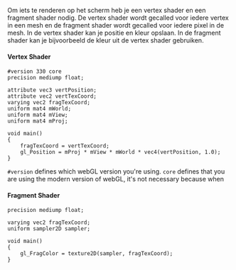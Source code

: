 Om iets te renderen op het scherm heb je een vertex shader en een fragment shader nodig.
De vertex shader wordt gecalled voor iedere vertex in een mesh en de fragment shader wordt gecalled voor iedere pixel in de mesh. In de vertex shader kan je positie en kleur opslaan. In de fragment shader kan je bijvoorbeeld de kleur uit de vertex shader gebruiken. 

#### Vertex Shader
```
#version 330 core
precision mediump float;  
  
attribute vec3 vertPosition;  
attribute vec2 vertTexCoord;  
varying vec2 fragTexCoord;  
uniform mat4 mWorld;  
uniform mat4 mView;  
uniform mat4 mProj;  
  
void main()  
{  
	fragTexCoord = vertTexCoord;  
	gl_Position = mProj * mView * mWorld * vec4(vertPosition, 1.0);  
}
```

`#version` defines which webGL version you're using. `core` defines that you are using the modern version of webGL, it's not necessary because when
#### Fragment Shader
```
precision mediump float;  
  
varying vec2 fragTexCoord;  
uniform sampler2D sampler;  
  
void main()  
{  
	gl_FragColor = texture2D(sampler, fragTexCoord);  
}
```
